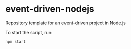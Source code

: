 # event-driven-nodejs
Repository template for an event-driven project in Node.js 

To start the script, run:

```npm start```
